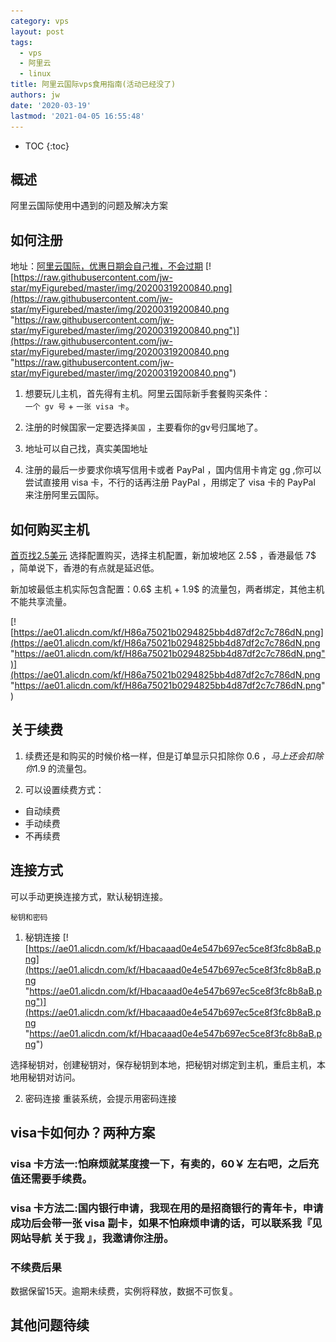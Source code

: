 ```yaml
---
category: vps
layout: post
tags:
  - vps
  - 阿里云
  - linux
title: 阿里云国际vps食用指南(活动已经没了)
authors: jw
date: '2020-03-19'
lastmod: '2021-04-05 16:55:48'
---
```

* TOC
{:toc}

## 概述  
阿里云国际使用中遇到的问题及解决方案

## 如何注册  
地址：[阿里云国际，优惠日期会自己推，不会过期](https://www.alibabacloud.com/referral?referralCode=pc2bhr "阿里云国际")
[![https://raw.githubusercontent.com/jw-star/myFigurebed/master/img/20200319200840.png](https://raw.githubusercontent.com/jw-star/myFigurebed/master/img/20200319200840.png "https://raw.githubusercontent.com/jw-star/myFigurebed/master/img/20200319200840.png")](https://raw.githubusercontent.com/jw-star/myFigurebed/master/img/20200319200840.png "https://raw.githubusercontent.com/jw-star/myFigurebed/master/img/20200319200840.png")
1. 想要玩儿主机，首先得有主机。阿里云国际新手套餐购买条件：  
           `一个 gv 号` + `一张 visa 卡`。
2. 注册的时候国家一定要选择`美国` ，主要看你的gv号归属地了。   

3. 地址可以自己找，真实美国地址

4. 注册的最后一步要求你填写信用卡或者 PayPal ，国内信用卡肯定 gg ,你可以尝试直接用 visa 卡，不行的话再注册 PayPal ，用绑定了 visa 卡的 PayPal 来注册阿里云国际。

## 如何购买主机

[首页找2.5美元](https://www.alibabacloud.com/zh/starter-packages/general?spm=a2796.7919406.1389992.2.72d82d23ieyX2M "首页找2.5美元")
选择配置购买，选择主机配置，新加坡地区 2.5$ ，香港最低 7$ ，简单说下，香港的有点就是延迟低。  

新加坡最低主机实际包含配置：0.6$ 主机 + 1.9$ 的流量包，两者绑定，其他主机不能共享流量。  


[![https://ae01.alicdn.com/kf/H86a75021b0294825bb4d87df2c7c786dN.png](https://ae01.alicdn.com/kf/H86a75021b0294825bb4d87df2c7c786dN.png "https://ae01.alicdn.com/kf/H86a75021b0294825bb4d87df2c7c786dN.png")](https://ae01.alicdn.com/kf/H86a75021b0294825bb4d87df2c7c786dN.png "https://ae01.alicdn.com/kf/H86a75021b0294825bb4d87df2c7c786dN.png")

## 关于续费
1. 续费还是和购买的时候价格一样，但是订单显示只扣除你 0.6 $，马上还会扣除你1.9$ 的流量包。  

2. 可以设置续费方式：
 - 自动续费
 - 手动续费
 - 不再续费

## 连接方式

可以手动更换连接方式，默认秘钥连接。

    秘钥和密码

1. 秘钥连接 
[![https://ae01.alicdn.com/kf/Hbacaaad0e4e547b697ec5ce8f3fc8b8aB.png](https://ae01.alicdn.com/kf/Hbacaaad0e4e547b697ec5ce8f3fc8b8aB.png "https://ae01.alicdn.com/kf/Hbacaaad0e4e547b697ec5ce8f3fc8b8aB.png")](https://ae01.alicdn.com/kf/Hbacaaad0e4e547b697ec5ce8f3fc8b8aB.png "https://ae01.alicdn.com/kf/Hbacaaad0e4e547b697ec5ce8f3fc8b8aB.png")

选择秘钥对，创建秘钥对，保存秘钥到本地，把秘钥对绑定到主机，重启主机，本地用秘钥对访问。  


2. 密码连接 
重装系统，会提示用密码连接

## visa卡如何办？两种方案

### visa 卡方法一:怕麻烦就某度搜一下，有卖的，60￥ 左右吧，之后充值还需要手续费。

### visa 卡方法二:国内银行申请，我现在用的是招商银行的青年卡，申请成功后会带一张 visa 副卡，如果不怕麻烦申请的话，可以联系我『见网站导航 关于我 』，我邀请你注册。

### 不续费后果

数据保留15天。逾期未续费，实例将释放，数据不可恢复。

## 其他问题待续




